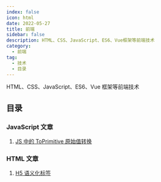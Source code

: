 ```yaml
---
index: false
icon: html
date: 2022-05-27
title: 前端
sidebar: false
description: HTML、CSS、JavaScript、ES6、Vue框架等前端技术
category:
  - 前端
tag:
  - 技术
  - 目录
---
```


HTML、CSS、JavaScript、ES6、Vue 框架等前端技术

## 目录

### JavaScript 文章

1. [JS 中的 ToPrimitive 原始值转换](javascript/JS中的ToPrimitive原始值转换)

### HTML 文章

1. [H5 语义化标签](html/H5语义化标签)
